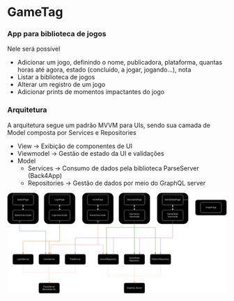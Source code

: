 # GameTag

### App para biblioteca de jogos
Nele será possível
- Adicionar um jogo, definindo o nome, publicadora, plataforma, quantas horas até agora, estado (concluido, a jogar, jogando...), nota
- Listar a biblioteca de jogos
- Alterar um registro de um jogo
- Adicionar prints de momentos impactantes do jogo

### Arquitetura
A arquitetura segue um padrão MVVM para UIs, sendo sua camada de Model composta por Services e Repositories

- View -> Exibição de componentes de UI
- Viewmodel -> Gestão de estado da UI e validações
- Model 
    - Services -> Consumo de dados pela biblioteca ParseServer (Back4App)
    - Repositories -> Gestão de dados por meio do GraphQL server

![Arquitetura](GameTagArch.drawio.png)